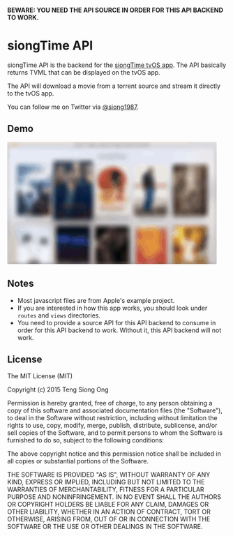 **BEWARE: YOU NEED THE API SOURCE IN ORDER FOR THIS API BACKEND TO WORK.**

# siongTime API

siongTime API is the backend for the [siongTime tvOS app](https://github.com/siong1987/siongTime-tvos).
The API basically returns TVML that can be displayed on the tvOS app.

The API will download a movie from a torrent source and stream it directly to the
tvOS app.

You can follow me on Twitter via [@siong1987](https://twitter.com/siong1987).

## Demo

![Demo](https://github.com/siong1987/siongTime-web/raw/master/assets/demo.gif)

## Notes

- Most javascript files are from Apple's example project.
- If you are interested in how this app works, you should look under
  `routes` and `views` directories.
- You need to provide a source API for this API backend to consume in
  order for this API backend to work. Without it, this API backend will
  not work.

## License

The MIT License (MIT)

Copyright (c) 2015 Teng Siong Ong

Permission is hereby granted, free of charge, to any person obtaining a copy of this software and associated documentation files (the "Software"), to deal in the Software without restriction, including without limitation the rights to use, copy, modify, merge, publish, distribute, sublicense, and/or sell copies of the Software, and to permit persons to whom the Software is furnished to do so, subject to the following conditions:

The above copyright notice and this permission notice shall be included in all copies or substantial portions of the Software.

THE SOFTWARE IS PROVIDED "AS IS", WITHOUT WARRANTY OF ANY KIND, EXPRESS OR IMPLIED, INCLUDING BUT NOT LIMITED TO THE WARRANTIES OF MERCHANTABILITY, FITNESS FOR A PARTICULAR PURPOSE AND NONINFRINGEMENT. IN NO EVENT SHALL THE AUTHORS OR COPYRIGHT HOLDERS BE LIABLE FOR ANY CLAIM, DAMAGES OR OTHER LIABILITY, WHETHER IN AN ACTION OF CONTRACT, TORT OR OTHERWISE, ARISING FROM, OUT OF OR IN CONNECTION WITH THE SOFTWARE OR THE USE OR OTHER DEALINGS IN THE SOFTWARE.
